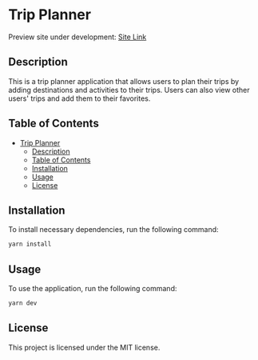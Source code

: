 # Trip Planner

Preview site under development: [Site Link](https://trip-planner-iota.vercel.app/)

## Description

This is a trip planner application that allows users to plan their trips by adding destinations and activities to their trips. Users can also view other users' trips and add them to their favorites.

## Table of Contents

- [Trip Planner](#trip-planner)
  - [Description](#description)
  - [Table of Contents](#table-of-contents)
  - [Installation](#installation)
  - [Usage](#usage)
  - [License](#license)

## Installation

To install necessary dependencies, run the following command:

```cmd
yarn install
```

## Usage

To use the application, run the following command:

```cmd
yarn dev
```

## License

This project is licensed under the MIT license.

